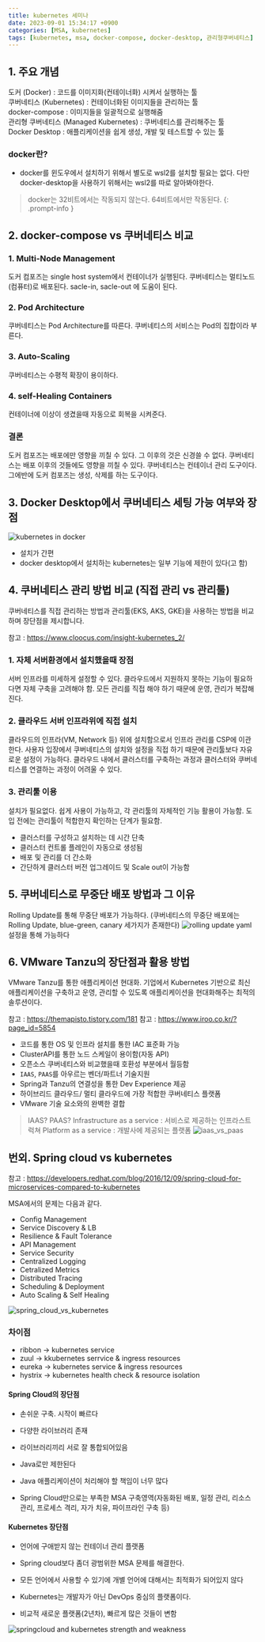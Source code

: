 ```yaml
---
title: kubernetes 세미나
date: 2023-09-01 15:34:17 +0900
categories: [MSA, kubernetes]
tags: [kubernetes, msa, docker-compose, docker-desktop, 관리형쿠버네티스]     
---
```



## 1. 주요 개념
도커 (Docker) : 코드를 이미지화(컨테이너화) 시켜서 실행하는 툴  
쿠버네티스 (Kubernetes) : 컨테이너화된 이미지들을 관리하는 툴  
docker-compose : 이미지들을 일괄적으로 실행해줌  
관리형 쿠버네티스 (Managed Kubernetes) : 쿠버네티스를 관리해주는 툴  
Docker Desktop : 애플리케이션을 쉽게 생성, 개발 및 테스트할 수 있는 툴  

### docker란?

- docker를 윈도우에서 설치하기 위해서 별도로 wsl2를 설치할 필요는 없다. 다만 docker-desktop을 사용하기 위해서는 wsl2를 따로 알아봐야한다.  

> docker는 32비트에서는 작동되지 않는다. 64비트에서만 작동된다.
{: .prompt-info }


## 2. docker-compose vs 쿠버네티스 비교
### 1. Multi-Node Management
도커 컴포즈는 single host system에서 컨테이너가 실행된다.
쿠버네티스는 멀티노드(컴퓨터)로 배포된다. sacle-in, sacle-out 에 도움이 된다.

### 2. Pod Architecture
쿠버네티스는 Pod Architecture를 따른다.
쿠버네티스의 서비스는 Pod의 집합이라 부른다.

### 3. Auto-Scaling
쿠버네티스는 수평적 확장이 용이하다.

### 4. self-Healing Containers
컨테이너에 이상이 생겼을때 자동으로 회복을 시켜준다.

### 결론
도커 컴포즈는 배포에만 영향을 끼칠 수 있다. 그 이후의 것은 신경쓸 수 없다.
쿠버네티스는 배포 이후의 것들에도 영향을 끼칠 수 있다.
쿠버네티스는 컨테이너 관리 도구이다. 그에반에 도커 컴포즈는 생성, 삭제를 하는 도구이다.  



## 3. Docker Desktop에서 쿠버네티스 세팅 가능 여부와 장점
![kubernetes in docker](https://raw.githubusercontent.com/mearyne/mdImgHost/master/_posts/2023-09-01-kubernetes-seminar.md/188954715255365.png)

- 설치가 간편
- docker desktop에서 설치하는 kubernetes는 일부 기능에 제한이 있다(고 함)


## 4. 쿠버네티스 관리 방법 비교 (직접 관리 vs 관리툴)
쿠버네티스를 직접 관리하는 방법과 관리툴(EKS, AKS, GKE)을 사용하는 방법을 비교하며 장단점을 제시합니다.

참고 : https://www.cloocus.com/insight-kubernetes_2/

### 1. 자체 서버환경에서 설치했을때 장점
서버 인프라를 미세하게 설정할 수 있다.
클라우드에서 지원하지 못하는 기능이 필요하다면 자체 구축을 고려해야 함.
모든 관리를 직접 해야 하기 때문에 운영, 관리가 복잡해진다.



### 2. 클라우드 서버 인프라위에 직접 설치	
클라우드의 인프라(VM, Network 등) 위에 설치함으로서 인프라 관리를 CSP에 이관한다.
사용자 입장에서 쿠버네티스의 설치와 설정을 직접 하기 때문에 관리툴보다 자유로운 설정이 가능하다.
클라우드 내에서 클러스터를 구축하는 과정과 클러스터와 쿠버네티스를 연결하는 과정이 어려울 수 있다.


### 3. 관리툴 이용
설치가 필요없다.
쉽게 사용이 가능하고, 각 관리툴의 자체적인 기능 활용이 가능함.
도입 전에는 관리툴이 적합한지 확인하는 단계가 필요함.

- 클러스터를 구성하고 설치하는 데 시간 단축
- 클러스터 컨트롤 플레인이 자동으로 생성됨
- 배포 및 관리를 더 간소화
- 간단하게 클러스터 버전 업그레이드 및 Scale out이 가능함



## 5. 쿠버네티스로 무중단 배포 방법과 그 이유
Rolling Update를 통해 무중단 배포가 가능하다.
(쿠버네티스의 무중단 배포에는 Rolling Update, blue-green, canary 세가지가 존재한다)
![rolling update](https://raw.githubusercontent.com/mearyne/mdImgHost/master/_posts/2023-09-01-kubernetes-seminar.md/177255115236606.png)
yaml 설정을 통해 가능하다



## 6. VMware Tanzu의 장단점과 활용 방법

VMware Tanzu를 통한 애플리케이션 현대화.
기업에서 Kubernetes 기반으로 최신 애플리케이션을 구축하고 운영, 관리할 수 있도록 애플리케이션을 현대화해주는 최적의 솔루션이다.


참고 : https://themapisto.tistory.com/181
참고 : https://www.iroo.co.kr/?page_id=5854


- 코드를 통한 OS 및 인프라 설치를 통한 IAC 표준화 가능
- ClusterAPI를 통한 노드 스케일이 용이함(자동 API)
- 오픈소스 쿠버네티스와 비교했을때 호환성 부분에서 월등함
- `IAAS`, `PAAS`를 아우르는 벤더/파트너 기술지원
- Spring과 Tanzu의 연결성을 통한 Dev Experience 제공
- 하이브리드 클라우드/ 멀티 클라우드에 가장 적합한 쿠버네티스 플랫폼
- VMware 기술 요소와의 완벽한 결합


> IAAS? PAAS?
> Infrastructure as a service : 서비스로 제공하는 인프라스트럭쳐
> Platform as a service : 개발사에 제공되는 플랫폼
> ![iaas_vs_paas](https://raw.githubusercontent.com/mearyne/mdImgHost/master/_posts/2023-09-01-kubernetes-seminar.md/427983515242379.png)




## 번외. Spring cloud vs kubernetes

참고 : https://developers.redhat.com/blog/2016/12/09/spring-cloud-for-microservices-compared-to-kubernetes


MSA에서의 문제는 다음과 같다.
- Config Management
- Service Discovery & LB
- Resilience & Fault Tolerance
- API Management
- Service Security
- Centralized Logging
- Cetralized Metrics
- Distributed Tracing
- Scheduling & Deployment
- Auto Scaling & Self Healing


![spring_cloud_vs_kubernetes](https://raw.githubusercontent.com/mearyne/mdImgHost/master/_posts/2023-09-01-kubernetes-seminar.md/62893615260259.png)

### 차이점
- ribbon -> kubernetes service
- zuul -> kkubernetes serrvice & ingress resources
- eureka -> kubernetes service & ingress resources
- hystrix -> kubernetes health check & resource isolation


#### Spring Cloud의 장단점
- 손쉬운 구축. 시작이 빠르다
- 다양한 라이브러리 존재
- 라이브러리끼리 서로 잘 통합되어있음

- Java로만 제한된다
- Java 애플리케이션이 처리해야 할 책임이 너무 많다
- Spring Cloud만으로는 부족한 MSA 구축영역(자동화된 배포, 일정 관리, 리소스 관리, 프로세스 격리, 자가 치유, 파이프라인 구축 등)


#### Kubernetes 장단점
- 언어에 구애받지 않는 컨테이너 관리 플랫폼
- Spring cloud보다 좀더 광범위한 MSA 문제를 해결한다.

- 모든 언어에서 사용할 수 있기에 개별 언어에 대해서는 최적화가 되어있지 않다
- Kubernetes는 개발자가 아닌 DevOps 중심의 플랫폼이다.
- 비교적 새로운 플랫폼(2년차), 빠르게 많은 것들이 변함

![springcloud and kubernetes strength and weakness](https://raw.githubusercontent.com/mearyne/mdImgHost/master/_posts/2023-09-01-kubernetes-seminar.md/342133615257863.png)